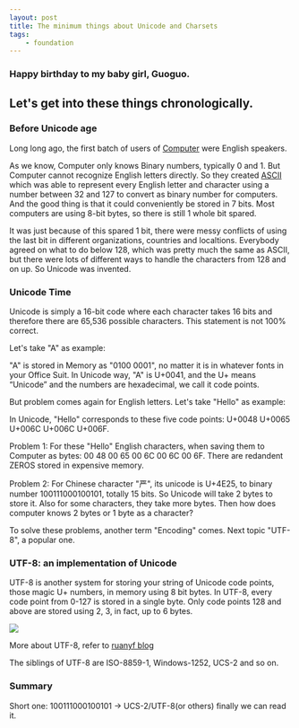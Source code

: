```yaml
---
layout: post
title: The minimum things about Unicode and Charsets
tags:
    - foundation
---
```


### Happy birthday to my baby girl, Guoguo.

## Let's get into these things chronologically.

### Before Unicode age
Long long ago, the first batch of users of [Computer](https://en.wikipedia.org/wiki/Computer) were English speakers.

As we know, Computer only knows Binary numbers, typically 0 and 1. But Computer cannot recognize English letters directly. So they created [ASCII](http://www.robelle.com/library/smugbook/ascii.html) which was able to represent every English letter and character using a number between 32 and 127 to convert as binary number for computers. And the good thing is that it could conveniently be stored in 7 bits. Most computers are using 8-bit bytes, so there is still 1 whole bit spared.

It was just because of this spared 1 bit, there were messy conflicts of using the last bit in different organizations, countries and localtions. Everybody agreed on what to do below 128, which was pretty much the same as ASCII, but there were lots of different ways to handle the characters from 128 and on up. So Unicode was invented.

### Unicode Time

Unicode is simply a 16-bit code where each character takes 16 bits and therefore there are 65,536 possible characters. This statement is not 100% correct.

Let's take "A" as example:

"A" is stored in Memory as "0100 0001", no matter it is in whatever fonts in your Office Suit. In Unicode way, "A" is U+0041, and the U+ means “Unicode” and the numbers are hexadecimal, we call it code points.

But problem comes again for English letters. Let's take "Hello" as example:

In Unicode, "Hello" corresponds to these five code points: U+0048 U+0065 U+006C U+006C U+006F. 

Problem 1: For these "Hello" English characters, when saving them to Computer as bytes: 00 48 00 65 00 6C 00 6C 00 6F. There are redandent ZEROS stored in expensive memory.

Problem 2: For Chinese character "严", its unicode is U+4E25, to binary number 100111000100101, totally 15 bits. So Unicode will take 2 bytes to store it. Also for some characters, they take more bytes. Then how does computer knows 2 bytes or 1 byte as a character?

To solve these problems, another term "Encoding" comes. Next topic "UTF-8", a popular one.

### UTF-8: an implementation of Unicode
UTF-8 is another system for storing your string of Unicode code points, those magic U+ numbers, in memory using 8 bit bytes. In UTF-8, every code point from 0-127 is stored in a single byte. Only code points 128 and above are stored using 2, 3, in fact, up to 6 bytes.

![](http://www.ciaoshen.com/uploads/tij4-18/utf8.png)

More about UTF-8, refer to [ruanyf blog](http://www.ruanyifeng.com/blog/2007/10/ascii_unicode_and_utf-8.html)

The siblings of UTF-8 are ISO-8859-1, Windows-1252, UCS-2 and so on.

### Summary

Short one: 100111000100101 -> UCS-2/UTF-8(or others) finally we can read it.